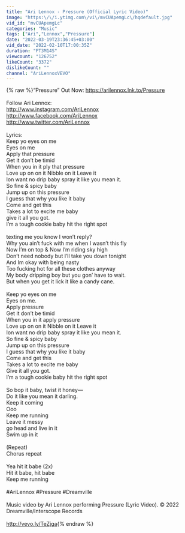 ```yaml
---
title: "Ari Lennox - Pressure (Official Lyric Video)"
image: "https:\/\/i.ytimg.com\/vi\/mvCUApemgLc\/hqdefault.jpg"
vid_id: "mvCUApemgLc"
categories: "Music"
tags: ["Ari","Lennox","Pressure"]
date: "2022-03-19T23:36:45+03:00"
vid_date: "2022-02-10T17:00:35Z"
duration: "PT3M14S"
viewcount: "126752"
likeCount: "3372"
dislikeCount: ""
channel: "AriLennoxVEVO"
---
```

{% raw %}“Pressure” Out Now: <a rel="nofollow" target="blank" href="https://arilennox.lnk.to/Pressure">https://arilennox.lnk.to/Pressure</a><br /><br />Follow Ari Lennox:<br /><a rel="nofollow" target="blank" href="http://www.instagram.com/AriLennox">http://www.instagram.com/AriLennox</a><br /><a rel="nofollow" target="blank" href="http://www.facebook.com/AriLennox">http://www.facebook.com/AriLennox</a><br /><a rel="nofollow" target="blank" href="http://www.twitter.com/AriLennox">http://www.twitter.com/AriLennox</a><br /><br />Lyrics:<br />Keep yo eyes on me<br />Eyes on me<br />Apply that pressure<br />Get it don’t be timid<br />When you in it ply that pressure<br />Love up on on it Nibble on it Leave it <br />Ion want no drip baby spray it like you mean it.<br />So fine &amp; spicy baby <br />Jump up on this pressure<br />I guess that why you like it baby<br />Come and get this <br />Takes a lot to excite me baby<br />give it all you got.<br />I’m a tough cookie baby hit the right spot<br /><br />texting me you know I won’t reply?<br />Why you ain’t fuck with me when I wasn’t this fly<br />Now I’m on top &amp; Now I’m riding sky high <br />Don’t need nobody but I’ll take you down tonight<br />And Im okay with being nasty<br />Too fucking hot for all these clothes anyway<br />My body dripping  boy but you gon’ have to wait.<br />But when you get it lick it like a candy cane.<br /><br />Keep yo eyes on me<br />Eyes on me.<br />Apply pressure<br />Get it don’t be timid<br />When you in it apply pressure<br />Love up on on it Nibble on it Leave it<br />Ion want no drip baby spray it like you mean it.<br />So fine &amp; spicy baby <br />Jump up on this pressure<br />I guess that why you like it baby<br />Come and get this <br />Takes a lot to excite me baby<br />Give it all you got.<br />I’m a tough cookie baby hit the right spot<br /><br />So bop it baby, twist it honey—<br />Do it like you mean it darling.<br />Keep it coming<br />Ooo<br />Keep me running <br />Leave it messy<br />go head and live in it <br />Swim up in it <br /><br />(Repeat) <br />Chorus repeat <br /><br />Yea hit it babe (2x)<br />Hit it babe, hit babe <br />Keep me running<br /><br />#AriLennox #Pressure #Dreamville<br /><br />Music video by Ari Lennox performing Pressure (Lyric Video). © 2022 Dreamville/Interscope Records<br /><br /><a rel="nofollow" target="blank" href="http://vevo.ly/TeZjga">http://vevo.ly/TeZjga</a>{% endraw %}
